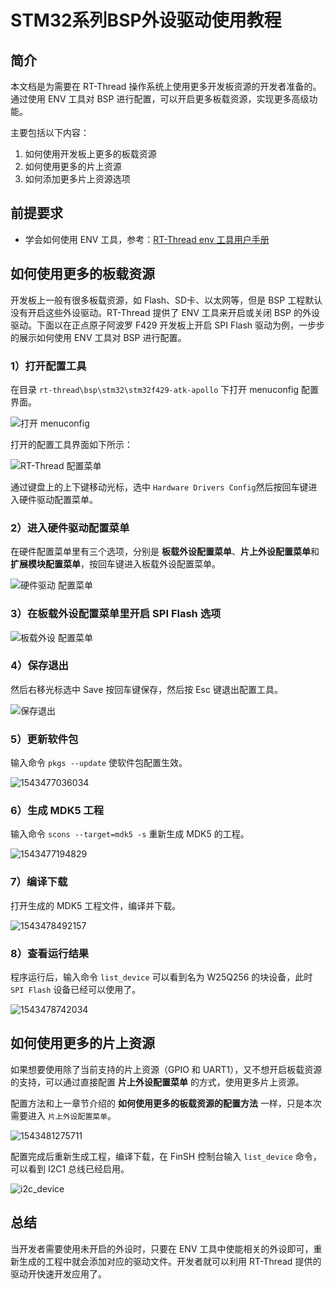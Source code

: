 # STM32系列BSP外设驱动使用教程

## 简介

本文档是为需要在 RT-Thread 操作系统上使用更多开发板资源的开发者准备的。通过使用 ENV 工具对 BSP 进行配置，可以开启更多板载资源，实现更多高级功能。

主要包括以下内容：

1. 如何使用开发板上更多的板载资源
2. 如何使用更多的片上资源
3. 如何添加更多片上资源选项

## 前提要求

- 学会如何使用 ENV 工具，参考：[RT-Thread env 工具用户手册](https://www.rt-thread.org/document/site/#/development-tools/env/env)

## 如何使用更多的板载资源

开发板上一般有很多板载资源，如 Flash、SD卡、以太网等，但是 BSP 工程默认没有开启这些外设驱动。RT-Thread 提供了 ENV 工具来开启或关闭 BSP 的外设驱动。下面以在正点原子阿波罗 F429 开发板上开启 SPI Flash 驱动为例，一步步的展示如何使用 ENV 工具对 BSP 进行配置。

### 1）打开配置工具

在目录 `rt-thread\bsp\stm32\stm32f429-atk-apollo` 下打开 menuconfig 配置界面。

![打开 menuconfig](figures/menuconfig_apolo.png)

打开的配置工具界面如下所示：

![RT-Thread 配置菜单](figures/config1.png)

通过键盘上的上下键移动光标，选中 `Hardware Drivers Config`然后按回车键进入硬件驱动配置菜单。

### 2）进入硬件驱动配置菜单

在硬件配置菜单里有三个选项，分别是 **板载外设配置菜单**、**片上外设配置菜单**和**扩展模块配置菜单**，按回车键进入板载外设配置菜单。

![硬件驱动 配置菜单](figures/config2.png)

### 3）在板载外设配置菜单里开启 SPI Flash 选项

![板载外设 配置菜单](figures/spi_flash.png)

### 4）保存退出

然后右移光标选中 Save 按回车键保存，然后按 Esc 键退出配置工具。

![保存退出](figures/save.png)

### 5）更新软件包

输入命令 `pkgs --update` 使软件包配置生效。

![1543477036034](figures/update.png)

### 6）生成 MDK5 工程

输入命令 `scons --target=mdk5 -s` 重新生成 MDK5 的工程。

![1543477194829](figures/scons_mdk5.png)

### 7）编译下载

打开生成的 MDK5 工程文件，编译并下载。

![1543478492157](figures/complise.png)

### 8）查看运行结果

程序运行后，输入命令 `list_device` 可以看到名为 W25Q256 的块设备，此时 `SPI Flash` 设备已经可以使用了。

![1543478742034](figures/run_flash.png)

## 如何使用更多的片上资源

如果想要使用除了当前支持的片上资源（GPIO 和 UART1），又不想开启板载资源的支持，可以通过直接配置 **片上外设配置菜单** 的方式，使用更多片上资源。

配置方法和上一章节介绍的 **如何使用更多的板载资源的配置方法** 一样，只是本次需要进入 `片上外设配置菜单`。

![1543481275711](figures/on_chip_config.png)

配置完成后重新生成工程，编译下载，在 FinSH 控制台输入 `list_device` 命令，可以看到 I2C1 总线已经启用。

![i2c_device](figures/i2c_device.png)

## 总结

当开发者需要使用未开启的外设时，只要在 ENV 工具中使能相关的外设即可，重新生成的工程中就会添加对应的驱动文件。开发者就可以利用 RT-Thread 提供的驱动开快速开发应用了。